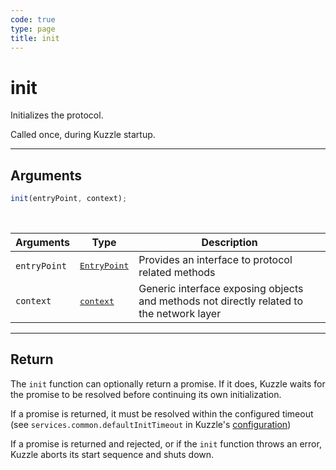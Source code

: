 ```yaml
---
code: true
type: page
title: init
---
```


# init

Initializes the protocol.

Called once, during Kuzzle startup.

---

## Arguments

```js
init(entryPoint, context);
```

<br/>

| Arguments    | Type                                                           | Description                                                                              |
| ------------ | -------------------------------------------------------------- | ---------------------------------------------------------------------------------------- |
| `entryPoint` | <pre><a href=/core/1/protocols/api/entrypoint>EntryPoint</a></pre> | Provides an interface to protocol related methods                                        |
| `context`    | <pre><a href=/core/1/protocols/api/context/>context</a></pre>       | Generic interface exposing objects and methods not directly related to the network layer |

---

## Return

The `init` function can optionally return a promise. If it does, Kuzzle waits for the promise to be resolved before continuing its own initialization.

If a promise is returned, it must be resolved within the configured timeout (see `services.common.defaultInitTimeout` in Kuzzle's [configuration](/core/1/guides/essentials/configuration/))

If a promise is returned and rejected, or if the `init` function throws an error, Kuzzle aborts its start sequence and shuts down.

